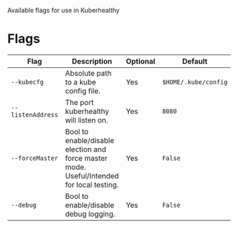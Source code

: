 Available flags for use in Kuberhealthy

# Flags

|Flag|Description|Optional|Default|
|---|---|---|---|
|`--kubecfg`|Absolute path to a kube config file.|Yes| `$HOME/.kube/config`|
|`--listenAddress`|The port kuberhealthy will listen on.|Yes| `8080`|
|`--forceMaster`|Bool to enable/disable election and force master mode.  Useful/Intended for local testing.|Yes|`False`|
|`--debug`|Bool to enable/disable debug logging.|Yes|`False`|
